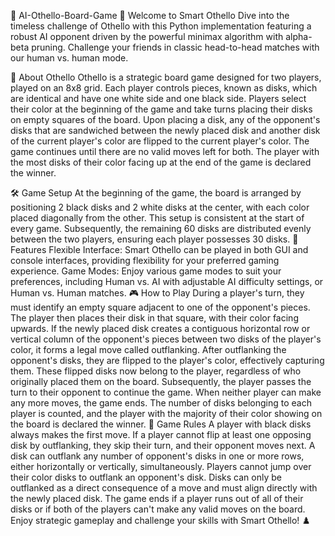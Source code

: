 🎲 AI-Othello-Board-Game 🎲
Welcome to Smart Othello
Dive into the timeless challenge of Othello with this Python implementation featuring a robust AI opponent driven by the powerful minimax algorithm with alpha-beta pruning. Challenge your friends in classic head-to-head matches with our human vs. human mode.

📜 About Othello
Othello is a strategic board game designed for two players, played on an 8x8 grid. Each player controls pieces, known as disks, which are identical and have one white side and one black side. Players select their color at the beginning of the game and take turns placing their disks on empty squares of the board. Upon placing a disk, any of the opponent's disks that are sandwiched between the newly placed disk and another disk of the current player's color are flipped to the current player's color. The game continues until there are no valid moves left for both. The player with the most disks of their color facing up at the end of the game is declared the winner.

🛠️ Game Setup
At the beginning of the game, the board is arranged by positioning 2 black disks and 2 white disks at the center, with each color placed diagonally from the other. This setup is consistent at the start of every game.
Subsequently, the remaining 60 disks are distributed evenly between the two players, ensuring each player possesses 30 disks.
🌟 Features
Flexible Interface: Smart Othello can be played in both GUI and console interfaces, providing flexibility for your preferred gaming experience.
Game Modes: Enjoy various game modes to suit your preferences, including Human vs. AI with adjustable AI difficulty settings, or Human vs. Human matches.
🎮 How to Play
During a player's turn, they must identify an empty square adjacent to one of the opponent's pieces. The player then places their disk in that square, with their color facing upwards.
If the newly placed disk creates a contiguous horizontal row or vertical column of the opponent's pieces between two disks of the player's color, it forms a legal move called outflanking.
After outflanking the opponent's disks, they are flipped to the player's color, effectively capturing them. These flipped disks now belong to the player, regardless of who originally placed them on the board.
Subsequently, the player passes the turn to their opponent to continue the game.
When neither player can make any more moves, the game ends. The number of disks belonging to each player is counted, and the player with the majority of their color showing on the board is declared the winner.
📏 Game Rules
A player with black disks always makes the first move.
If a player cannot flip at least one opposing disk by outflanking, they skip their turn, and their opponent moves next.
A disk can outflank any number of opponent's disks in one or more rows, either horizontally or vertically, simultaneously.
Players cannot jump over their color disks to outflank an opponent's disk.
Disks can only be outflanked as a direct consequence of a move and must align directly with the newly placed disk.
The game ends if a player runs out of all of their disks or if both of the players can't make any valid moves on the board.
Enjoy strategic gameplay and challenge your skills with Smart Othello! ♟️
